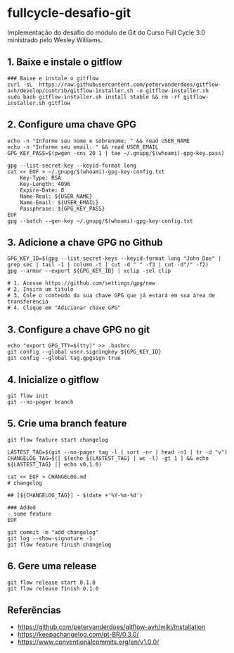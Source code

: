 # fullcycle-desafio-git
Implementação do desafio do módulo de Git do Curso Full Cycle 3.0 ministrado pelo Wesley Williams.


## 1. Baixe e instale o gitflow
``` shell
### Baixe e instale o gitflow
curl -sL  https://raw.githubusercontent.com/petervanderdoes/gitflow-avh/develop/contrib/gitflow-installer.sh -o gitflow-installer.sh
sudo bash gitflow-installer.sh install stable && rm -rf gitflow-installer.sh gitflow
```


## 2. Configure uma chave GPG
``` shell
echo -n "Informe seu nome e sobrenome: " && read USER_NAME
echo -n "Informe seu email: " && read USER_EMAIL
GPG_KEY_PASS=$(pwgen -cns 20 1 | tee ~/.gnupg/$(whoami)-gpg-key.pass)

gpg --list-secret-key --keyid-format long
cat << EOF > ~/.gnupg/$(whoami)-gpg-key-config.txt
    Key-Type: RSA
    Key-Length: 4096
    Expire-Date: 0
    Name-Real: ${USER_NAME}
    Name-Email: ${USER_EMAIL}
    Passphrase: ${GPG_KEY_PASS}
EOF
gpg --batch --gen-key ~/.gnupg/$(whoami)-gpg-key-config.txt
```

## 3. Adicione a chave GPG no Github
``` shell
GPG_KEY_ID=$(gpg --list-secret-keys --keyid-format long "John Doe" | grep sec | tail -1 | column -t | cut -d " " -f3 | cut -d"/" -f2)
gpg --armor --export ${GPG_KEY_ID} | xclip -sel clip

# 1. Acesse https://github.com/settings/gpg/new
# 2. Insira um titulo
# 3. Cole o conteúdo da sua chave GPG que já estará em sua área de transferência
# 4. Clique em "Adicionar chave GPG"
```

## 3. Configure a chave GPG no git
``` shell
echo "export GPG_TTY=$(tty)" >> .bashrc
git config --global user.signingkey ${GPG_KEY_ID}
git config --global tag.gpgsign true
```

## 4. Inicialize o gitflow
``` shell
git flow init
git --no-pager branch
```


## 5. Crie uma branch feature
``` shell
git flow feature start changelog

LASTEST_TAG=$(git --no-pager tag -l | sort -nr | head -n1 | tr -d "v")
CHANGELOG_TAG=$([ $(echo ${LASTEST_TAG} | wc -l) -gt 1 ] && echo ${LASTEST_TAG} || echo v0.1.0)

cat << EOF > CHANGELOG.md
# changelog

## [${CHANGELOG_TAG}] - $(date +'%Y-%m-%d')

### Added
- some feature
EOF

git commit -m "add changelog"
git log --show-signature -1
git flow feature finish changelog
```


## 6. Gere uma release
``` shell
git flow release start 0.1.0
git flow release finish 0.1.0
```


## Referências
- https://github.com/petervanderdoes/gitflow-avh/wiki/Installation
- https://keepachangelog.com/pt-BR/0.3.0/
- https://www.conventionalcommits.org/en/v1.0.0/
